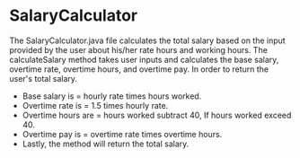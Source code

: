 # SalaryCalculator

The SalaryCalculator.java file calculates the total salary based on the input provided by the user 
about his/her rate hours and working hours. The calculateSalary method takes user inputs and calculates 
the base salary, overtime rate, overtime hours, and overtime pay. In order to return the user's total salary.

- Base salary is = hourly rate times hours worked.
- Overtime rate is = 1.5 times hourly rate.
- Overtime hours are = hours worked subtract 40, If hours worked exceed 40.
- Overtime pay is = overtime rate times overtime hours.
- Lastly, the method will return the total salary.